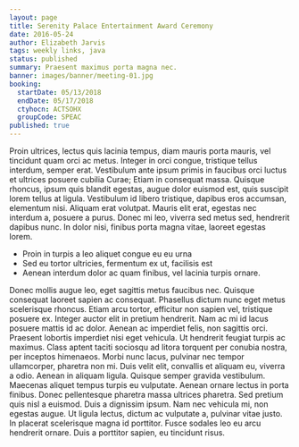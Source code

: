 ```yaml
---
layout: page
title: Serenity Palace Entertainment Award Ceremony
date: 2016-05-24
author: Elizabeth Jarvis
tags: weekly links, java
status: published
summary: Praesent maximus porta magna nec.
banner: images/banner/meeting-01.jpg
booking:
  startDate: 05/13/2018
  endDate: 05/17/2018
  ctyhocn: ACTSOHX
  groupCode: SPEAC
published: true
---
```

Proin ultrices, lectus quis lacinia tempus, diam mauris porta mauris, vel tincidunt quam orci ac metus. Integer in orci congue, tristique tellus interdum, semper erat. Vestibulum ante ipsum primis in faucibus orci luctus et ultrices posuere cubilia Curae; Etiam in consequat massa. Quisque rhoncus, ipsum quis blandit egestas, augue dolor euismod est, quis suscipit lorem tellus at ligula. Vestibulum id libero tristique, dapibus eros accumsan, elementum nisi. Aliquam erat volutpat. Mauris elit erat, egestas nec interdum a, posuere a purus. Donec mi leo, viverra sed metus sed, hendrerit dapibus nunc. In dolor nisi, finibus porta magna vitae, laoreet egestas lorem.

* Proin in turpis a leo aliquet congue eu eu urna
* Sed eu tortor ultricies, fermentum ex ut, facilisis est
* Aenean interdum dolor ac quam finibus, vel lacinia turpis ornare.

Donec mollis augue leo, eget sagittis metus faucibus nec. Quisque consequat laoreet sapien ac consequat. Phasellus dictum nunc eget metus scelerisque rhoncus. Etiam arcu tortor, efficitur non sapien vel, tristique posuere ex. Integer auctor elit in pretium hendrerit. Nam ac mi id lacus posuere mattis id ac dolor. Aenean ac imperdiet felis, non sagittis orci. Praesent lobortis imperdiet nisi eget vehicula.
Ut hendrerit feugiat turpis ac maximus. Class aptent taciti sociosqu ad litora torquent per conubia nostra, per inceptos himenaeos. Morbi nunc lacus, pulvinar nec tempor ullamcorper, pharetra non mi. Duis velit elit, convallis et aliquam eu, viverra a odio. Aenean in aliquam ligula. Quisque semper gravida vestibulum. Maecenas aliquet tempus turpis eu vulputate. Aenean ornare lectus in porta finibus. Donec pellentesque pharetra massa ultrices pharetra. Sed pretium quis nisl a euismod. Duis a dignissim ipsum. Nam nec vehicula mi, non egestas augue. Ut ligula lectus, dictum ac vulputate a, pulvinar vitae justo. In placerat scelerisque magna id porttitor. Fusce sodales leo eu arcu hendrerit ornare. Duis a porttitor sapien, eu tincidunt risus.
